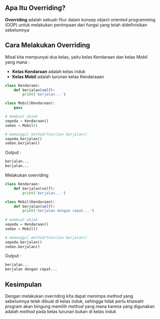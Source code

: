## Apa Itu Overriding?
 **Overriding** adalah sebuah fitur dalam konsep object oriented programming (OOP) untuk melakukan penimpaan dari fungsi yang telah didefinisikan sebelumnya

## Cara Melakukan Overriding

Misal kita mempunyai dua kelas, yaitu kelas Kendaraan dan kelas Mobil yang mana :
- **Kelas Kendaraan** adalah kelas induk
- **Kelas Mobil** adalah turunan kelas Kendaraaan

```python
class Kendaraan:
    def berjalan(self):
        print('berjalan...')

class Mobil(Kendaraan):
    pass

# membuat objek
sepeda = Kendaraan()
sedan = Mobil()

# memanggil method/function berjalan()
sepeda.berjalan()
sedan.berjalan()
```
Output :
```python
berjalan...
berjalan...
```

Melakukan overriding
```python
class Kendaraan:
    def berjalan(self):
        print('berjalan...')

class Mobil(Kendaraan):
    def berjalan(self):
        print('berjalan dengan cepat...')
    
# membuat objek
sepeda = Kendaraan()
sedan = Mobil()

# memanggil method/function berjalan()
sepeda.berjalan()
sedan.berjalan()
```
Output :
```python
berjalan...
berjalan dengan cepat...
```

## Kesimpulan
 Dengan melakukan overriding kita dapat menimpa *method* yang sebelumnya telah dibuat di kelas induk, sehingga tidak perlu khawatir program akan bingung memilih *method* yang mana karena yang digunakan adalah *method* pada kelas turunan bukan di kelas induk
